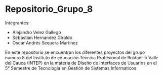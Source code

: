 # Repositorio_Grupo_8

Integrantes:

- Alejandro Velez Gallego
- Sebastian Hernandez Giraldo
- Oscar Andrés Sequera Martinez

En este repositorio se encuentran los diferentes proyectos del grupo
numero 8 del Instituto de educación Técnica Profesional de Roldanillo
Valle del Cauca (INTEP) en la materia de Diseño de Interfaces de Usuarios
en el 5° Semestre de Tecnología en Gestión de Sistemas Informaticos
